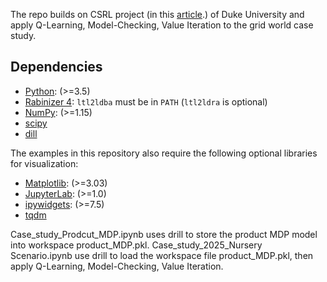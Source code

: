 The repo builds on CSRL project (in this [article](https://arxiv.org/abs/1909.07299).) of Duke University and apply Q-Learning, Model-Checking, Value Iteration to the grid world case study.
## Dependencies
 - [Python](https://www.python.org/): (>=3.5)
 - [Rabinizer 4](https://www7.in.tum.de/~kretinsk/rabinizer4.html): ```ltl2ldba``` must be in ```PATH``` (```ltl2ldra``` is optional)
 - [NumPy](https://numpy.org/): (>=1.15)
 - [scipy](https://scipy.org/)
 - [dill](https://pypi.org/project/dill/)

The examples in this repository also require the following optional libraries for visualization:
 - [Matplotlib](https://matplotlib.org/): (>=3.03)
 - [JupyterLab](https://jupyter.org/): (>=1.0)
 - [ipywidgets](https://ipywidgets.readthedocs.io/en/latest/): (>=7.5)
 - [tqdm](https://github.com/tqdm/tqdm)


Case_study_Prodcut_MDP.ipynb uses drill to store the product MDP model into workspace product_MDP.pkl. 
Case_study_2025_Nursery Scenario.ipynb use drill to load the workspace file product_MDP.pkl, then apply Q-Learning, Model-Checking, Value Iteration. 
